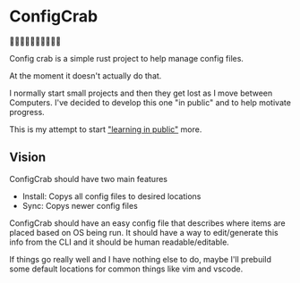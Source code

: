 # ConfigCrab

🦀🦀🦀🦀🦀🦀🦀🦀🦀🦀

Config crab is a simple rust project to help manage config files.

At the moment it doesn't actually do that.

I normally start small projects and then they get lost as I move between
Computers.  I've decided to develop this one "in public" and to help motivate
progress.

This is my attempt to start ["learning in public"](https://www.swyx.io/learn-in-public/) more.

## Vision

ConfigCrab should have two main features
- Install: Copys all config files to desired locations
- Sync: Copys newer config files

ConfigCrab should have an easy config file that describes where items
are placed based on OS being run. It should have a way to edit/generate
this info from the CLI and it should be human readable/editable.

If things go really well and I have nothing else to do, maybe I'll prebuild
some default locations for common things like vim and vscode.